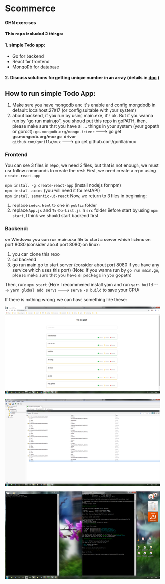 # Scommerce
#### GHN exercises

#### This repo included 2 things:  
#### 1. simple Todo app:  
* Go for backend  
* React for frontend  
* MongoDb for database

#### 2. Discuss solutions for getting unique number in an array (details in [doc](./Solutions.md) )  

## How to run simple Todo App:
1. Make sure you have mongodb and it's enable and config mongdodb in default: localhost:27017 (or config suitable with your system)
2. about backend, if you run by using main.exe, it's ok. But if you wanna run by "go run main.go", you should put this repo in goPATH,
then, please make sure that you have all ... things in your system (your gopath or goroot):
`go.mongodb.org/mongo-driver` ---> go get go.mongodb.org/mongo-driver  
`github.com/gorilla/mux` ---> go get github.com/gorilla/mux


### Frontend:
You can see 3 files in repo, we need 3 files, but that is not enough, we must usr follow commands to create the rest:
First, we need create a repo using `create-react-app`

`npm install -g create-react-app`  (install nodejs for npm)  
`npm install axios`  (you will need it for restAPI)  
`npm install semantic-ui-react`
Now, we return to 3 files in beginning: 
  1. replace `index.html` to one in `public` folder
  2. replace `App.js` and `To-Do-List.js` in `src` folder
Before start by using `npm start`, I think we should start backend first
### Backend:
on Windows: you can run main.exe file to start a server which listens on port 8080 (consider about port 8080)
on linux: 
  1. you can clone this repo
  2. cd backend
  3. go run main.go to start server (consider about port 8080 if you have any service which uses this port)
  (Note: If you wanna run by `go run main.go`, please make sure that you have all package in you gopath)

Then, run:
`npm start` 
(Here I recommened install yarn and run `yarn build` ---> `yarn global add serve` ---> `serve -s build` to save your CPU)  

If there is nothing wrong, we can have something like these:


![on web](./frontend.png)


![database using Robo3T](./mongodb.png)


![run by terminal](./run_terminal.png)
